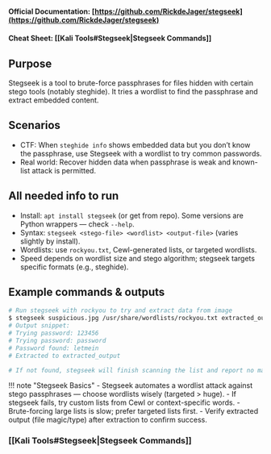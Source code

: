 #### Official Documentation: [https://github.com/RickdeJager/stegseek](https://github.com/RickdeJager/stegseek)
#### Cheat Sheet: [[Kali Tools#Stegseek|Stegseek Commands]]
## Purpose
Stegseek is a tool to brute-force passphrases for files hidden with certain stego tools (notably steghide). It tries a wordlist to find the passphrase and extract embedded content.

## Scenarios
- CTF: When `steghide info` shows embedded data but you don’t know the passphrase, use Stegseek with a wordlist to try common passwords.  
- Real world: Recover hidden data when passphrase is weak and known-list attack is permitted.

## All needed info to run
- Install: `apt install stegseek` (or get from repo). Some versions are Python wrappers — check `--help`.  
- Syntax: `stegseek <stego-file> <wordlist> <output-file>` (varies slightly by install).  
- Wordlists: use `rockyou.txt`, Cewl-generated lists, or targeted wordlists.  
- Speed depends on wordlist size and stego algorithm; stegseek targets specific formats (e.g., steghide).

## Example commands & outputs
```bash
# Run stegseek with rockyou to try and extract data from image
$ stegseek suspicious.jpg /usr/share/wordlists/rockyou.txt extracted_output
# Output snippet:
# Trying password: 123456
# Trying password: password
# Password found: letmein
# Extracted to extracted_output

# If not found, stegseek will finish scanning the list and report no match
```

!!! note "Stegseek Basics"
	- Stegseek automates a wordlist attack against stego passphrases — choose wordlists wisely (targeted > huge).
	- If stegseek fails, try custom lists from Cewl or context-specific words.
	- Brute-forcing large lists is slow; prefer targeted lists first.
	- Verify extracted output (file magic/type) after extraction to confirm success.

### [[Kali Tools#Stegseek|Stegseek Commands]]